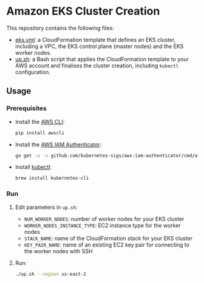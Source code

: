 # Amazon EKS Cluster Creation

This repository contains the following files:

- [eks.yml](eks.yml): a CloudFormation template that defines an EKS cluster, including a VPC, the EKS control plane (master nodes) and the EKS worker nodes.
- [up.sh](up.sh): a Bash script that applies the CloudFormation template to your AWS account and finalises the cluster creation, including `kubectl` configuration.

## Usage

### Prerequisites

- Install the [AWS CLI](https://docs.aws.amazon.com/cli/latest/userguide/installing.html):
    ~~~bash
    pip install awscli
    ~~~
- Install the [AWS IAM Authenticator](https://docs.aws.amazon.com/eks/latest/userguide/configure-kubectl.html):
    ~~~bash
    go get -u -v github.com/kubernetes-sigs/aws-iam-authenticator/cmd/aws-iam-authenticator
    ~~~
- Install [kubectl](https://kubernetes.io/docs/tasks/tools/install-kubectl/):
   ~~~bash
   brew install kubernetes-cli
   ~~~

### Run

1. Edit parameters in `up.sh`:
    - `NUM_WORKER_NODES`: number of worker nodes for your EKS cluster
    - `WORKER_NODES_INSTANCE_TYPE`: EC2 instance type for the worker nodes
    - `STACK_NAME`: name of the CloudFormation stack for your EKS cluster
    - `KEY_PAIR_NAME`: name of an existing EC2 key pair for connecting to the worker nodes with SSH

2. Run:
    ~~~bash
    ./up.sh --region us-east-2
    ~~~
